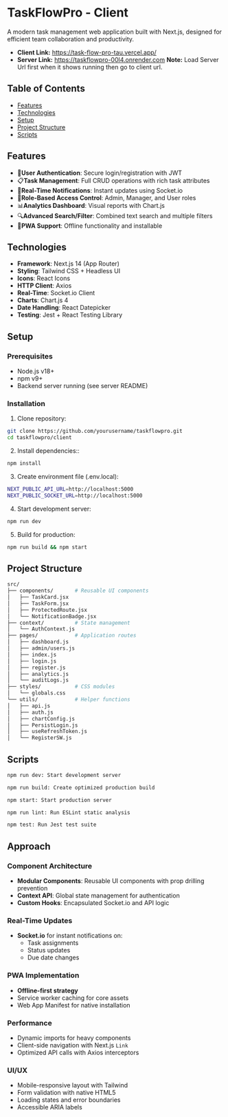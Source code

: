 # TaskFlowPro - Client

A modern task management web application built with Next.js, designed for efficient team collaboration and productivity.

- **Client Link:** https://task-flow-pro-tau.vercel.app/
- **Server Link:** https://taskflowpro-00l4.onrender.com
 **Note:** Load Server Url first when it shows running then go to client url. 

## Table of Contents
- [Features](#features)
- [Technologies](#technologies)
- [Setup](#setup)
- [Project Structure](#project-structure)
- [Scripts](#scripts)

## Features

- 🔐**User Authentication**: Secure login/registration with JWT
- 📋**Task Management**: Full CRUD operations with rich task attributes
- 🔔**Real-Time Notifications**: Instant updates using Socket.io
- 👥**Role-Based Access Control**: Admin, Manager, and User roles
- 📊**Analytics Dashboard**: Visual reports with Chart.js
- 🔍**Advanced Search/Filter**: Combined text search and multiple filters
- 📱**PWA Support**: Offline functionality and installable

## Technologies

- **Framework**: Next.js 14 (App Router)
- **Styling**: Tailwind CSS + Headless UI
- **Icons**: React Icons
- **HTTP Client**: Axios
- **Real-Time**: Socket.io Client
- **Charts**: Chart.js 4
- **Date Handling**: React Datepicker
- **Testing**: Jest + React Testing Library

## Setup

### Prerequisites
- Node.js v18+
- npm v9+
- Backend server running (see server README)

### Installation
1. Clone repository:
```bash
git clone https://github.com/yourusername/taskflowpro.git
cd taskflowpro/client
```
2. Install dependencies::
```bash
npm install
```
3. Create environment file (.env.local):
```bash
NEXT_PUBLIC_API_URL=http://localhost:5000
NEXT_PUBLIC_SOCKET_URL=http://localhost:5000
```

4. Start development server:
```bash
npm run dev
```

5. Build for production:

```bash
npm run build && npm start
```

## Project Structure

```bash
src/
├── components/       # Reusable UI components
│   ├── TaskCard.jsx
│   ├── TaskForm.jsx
│   ├── ProtectedRoute.jsx
│   └── NotificationBadge.jsx
├── context/          # State management
│   └── AuthContext.js
├── pages/            # Application routes
│   ├── dashboard.js
│   ├── admin/users.js
│   ├── index.js
│   ├── login.js
│   ├── register.js
│   ├── analytics.js
│   └── auditLogs.js
├── styles/           # CSS modules
│   └── globals.css
└── utils/            # Helper functions
│   ├── api.js
│   ├── auth.js
│   ├── chartConfig.js
│   ├── PersistLogin.js
│   ├── useRefreshToken.js
│   └── RegisterSW.js
```

## Scripts

```bash
npm run dev: Start development server

npm run build: Create optimized production build

npm start: Start production server

npm run lint: Run ESLint static analysis

npm test: Run Jest test suite
```
## Approach

### Component Architecture
- **Modular Components**: Reusable UI components with prop drilling prevention  
- **Context API**: Global state management for authentication  
- **Custom Hooks**: Encapsulated Socket.io and API logic  

### Real-Time Updates
- **Socket.io** for instant notifications on:  
  - Task assignments  
  - Status updates  
  - Due date changes  

### PWA Implementation
- **Offline-first strategy**  
- Service worker caching for core assets  
- Web App Manifest for native installation  

### Performance
- Dynamic imports for heavy components  
- Client-side navigation with Next.js `Link`  
- Optimized API calls with Axios interceptors  

### UI/UX
- Mobile-responsive layout with Tailwind  
- Form validation with native HTML5  
- Loading states and error boundaries  
- Accessible ARIA labels  

